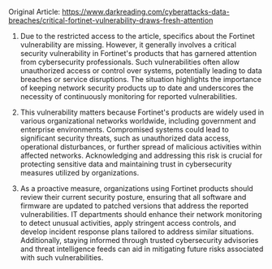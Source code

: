 Original Article: https://www.darkreading.com/cyberattacks-data-breaches/critical-fortinet-vulnerability-draws-fresh-attention

1) Due to the restricted access to the article, specifics about the Fortinet vulnerability are missing. However, it generally involves a critical security vulnerability in Fortinet's products that has garnered attention from cybersecurity professionals. Such vulnerabilities often allow unauthorized access or control over systems, potentially leading to data breaches or service disruptions. The situation highlights the importance of keeping network security products up to date and underscores the necessity of continuously monitoring for reported vulnerabilities.

2) This vulnerability matters because Fortinet's products are widely used in various organizational networks worldwide, including government and enterprise environments. Compromised systems could lead to significant security threats, such as unauthorized data access, operational disturbances, or further spread of malicious activities within affected networks. Acknowledging and addressing this risk is crucial for protecting sensitive data and maintaining trust in cybersecurity measures utilized by organizations.

3) As a proactive measure, organizations using Fortinet products should review their current security posture, ensuring that all software and firmware are updated to patched versions that address the reported vulnerabilities. IT departments should enhance their network monitoring to detect unusual activities, apply stringent access controls, and develop incident response plans tailored to address similar situations. Additionally, staying informed through trusted cybersecurity advisories and threat intelligence feeds can aid in mitigating future risks associated with such vulnerabilities.